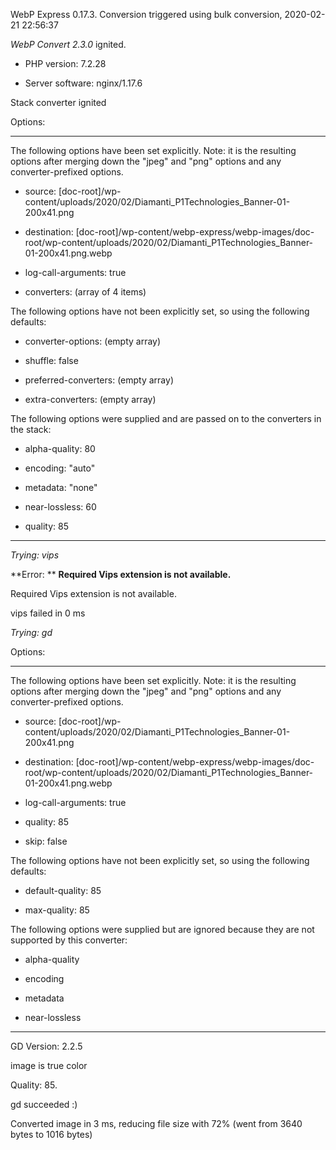 WebP Express 0.17.3. Conversion triggered using bulk conversion, 2020-02-21 22:56:37

*WebP Convert 2.3.0*  ignited.
- PHP version: 7.2.28
- Server software: nginx/1.17.6

Stack converter ignited

Options:
------------
The following options have been set explicitly. Note: it is the resulting options after merging down the "jpeg" and "png" options and any converter-prefixed options.
- source: [doc-root]/wp-content/uploads/2020/02/Diamanti_P1Technologies_Banner-01-200x41.png
- destination: [doc-root]/wp-content/webp-express/webp-images/doc-root/wp-content/uploads/2020/02/Diamanti_P1Technologies_Banner-01-200x41.png.webp
- log-call-arguments: true
- converters: (array of 4 items)

The following options have not been explicitly set, so using the following defaults:
- converter-options: (empty array)
- shuffle: false
- preferred-converters: (empty array)
- extra-converters: (empty array)

The following options were supplied and are passed on to the converters in the stack:
- alpha-quality: 80
- encoding: "auto"
- metadata: "none"
- near-lossless: 60
- quality: 85
------------


*Trying: vips* 

**Error: ** **Required Vips extension is not available.** 
Required Vips extension is not available.
vips failed in 0 ms

*Trying: gd* 

Options:
------------
The following options have been set explicitly. Note: it is the resulting options after merging down the "jpeg" and "png" options and any converter-prefixed options.
- source: [doc-root]/wp-content/uploads/2020/02/Diamanti_P1Technologies_Banner-01-200x41.png
- destination: [doc-root]/wp-content/webp-express/webp-images/doc-root/wp-content/uploads/2020/02/Diamanti_P1Technologies_Banner-01-200x41.png.webp
- log-call-arguments: true
- quality: 85
- skip: false

The following options have not been explicitly set, so using the following defaults:
- default-quality: 85
- max-quality: 85

The following options were supplied but are ignored because they are not supported by this converter:
- alpha-quality
- encoding
- metadata
- near-lossless
------------

GD Version: 2.2.5
image is true color
Quality: 85. 
gd succeeded :)

Converted image in 3 ms, reducing file size with 72% (went from 3640 bytes to 1016 bytes)
